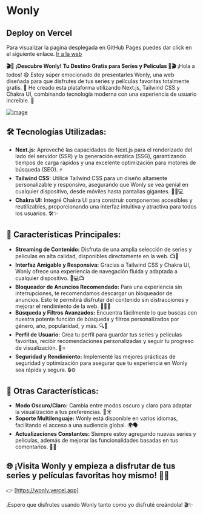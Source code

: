 # Wonly

## Deploy on Vercel
Para visualizar la pagina desplegada en GitHub Pages puedes dar click en el siguiente enlace. [Ir a la web](https://wonly.vercel.app)

**🎬🍿 ¡Descubre Wonly! Tu Destino Gratis para Series y Películas 🍿🎬** ¡Hola a todos! 😄 Estoy súper emocionado de presentarles Wonly, una web diseñada para que disfrutes de tus series y películas favoritas totalmente gratis. 🎉 He creado esta plataforma utilizando Next.js, Tailwind CSS y Chakra UI, combinando tecnología moderna con una experiencia de usuario increíble. 🚀

[![image](https://github.com/user-attachments/assets/b391162f-d65b-4dcb-9426-bf0cc1b97b4d)](https://wonly.vercel.app)


## 🛠️ Tecnologías Utilizadas:
- **Next.js:** Aproveché las capacidades de Next.js para el renderizado del lado del servidor (SSR) y la generación estática (SSG), garantizando tiempos de carga rápidos y una excelente optimización para motores de búsqueda (SEO). ⚡
- **Tailwind CSS:** Utilicé Tailwind CSS para un diseño altamente personalizable y responsivo, asegurando que Wonly se vea genial en cualquier dispositivo, desde móviles hasta pantallas gigantes. 🎨📱💻
- **Chakra UI:** Integré Chakra UI para construir componentes accesibles y reutilizables, proporcionando una interfaz intuitiva y atractiva para todos los usuarios. 🛠️✨

## 🚀 Características Principales:
- **Streaming de Contenido:** Disfruta de una amplia selección de series y películas en alta calidad, disponibles directamente en la web. 📺🎥
- **Interfaz Amigable y Responsiva:** Gracias a Tailwind CSS y Chakra UI, Wonly ofrece una experiencia de navegación fluida y adaptada a cualquier dispositivo. 📱💻📺
- **Bloqueador de Anuncios Recomendado:** Para una experiencia sin interrupciones, te recomendamos descargar un bloqueador de anuncios. Esto te permitirá disfrutar del contenido sin distracciones y mejorar el rendimiento de la web. 🚫📢🔧
- **Búsqueda y Filtros Avanzados:** Encuentra fácilmente lo que buscas con nuestra potente función de búsqueda y filtros personalizados por género, año, popularidad, y más. 🔍📂
- **Perfil de Usuario:** Crea tu perfil para guardar tus series y películas favoritas, recibir recomendaciones personalizadas y seguir tu progreso de visualización. 👤⭐
- **Seguridad y Rendimiento:** Implementé las mejores prácticas de seguridad y optimización para asegurar que tu experiencia en Wonly sea rápida y segura. 🔒⚙️

## 🌟 Otras Características:
- **Modo Oscuro/Claro:** Cambia entre modos oscuro y claro para adaptar la visualización a tus preferencias. 🌙☀️
- **Soporte Multilenguaje:** Wonly está disponible en varios idiomas, facilitando el acceso a una audiencia global. 🌍🗣️
- **Actualizaciones Constantes:** Siempre estoy agregando nuevas series y películas, además de mejorar las funcionalidades basadas en tus comentarios. 🔄✨

## 🌐 ¡Visita Wonly y empieza a disfrutar de tus series y películas favoritas hoy mismo! 🎉🍿

👉 [https://wonly.vercel.app]

¡Espero que disfrutes usando Wonly tanto como yo disfruté creándola! 🎬✨
